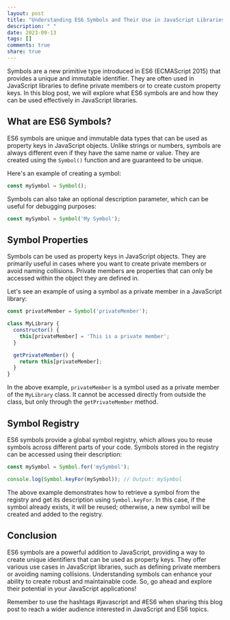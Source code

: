 ```yaml
---
layout: post
title: "Understanding ES6 Symbols and Their Use in JavaScript Libraries"
description: " "
date: 2023-09-13
tags: []
comments: true
share: true
---
```


Symbols are a new primitive type introduced in ES6 (ECMAScript 2015) that provides a unique and immutable identifier. They are often used in JavaScript libraries to define private members or to create custom property keys. In this blog post, we will explore what ES6 symbols are and how they can be used effectively in JavaScript libraries.

## What are ES6 Symbols?

ES6 symbols are unique and immutable data types that can be used as property keys in JavaScript objects. Unlike strings or numbers, symbols are always different even if they have the same name or value. They are created using the `Symbol()` function and are guaranteed to be unique.

Here's an example of creating a symbol:

```javascript
const mySymbol = Symbol();
```

Symbols can also take an optional description parameter, which can be useful for debugging purposes:

```javascript
const mySymbol = Symbol('My Symbol');
```

## Symbol Properties

Symbols can be used as property keys in JavaScript objects. They are primarily useful in cases where you want to create private members or avoid naming collisions. Private members are properties that can only be accessed within the object they are defined in.

Let's see an example of using a symbol as a private member in a JavaScript library:

```javascript
const privateMember = Symbol('privateMember');

class MyLibrary {
  constructor() {
    this[privateMember] = 'This is a private member';
  }

  getPrivateMember() {
    return this[privateMember];
  }
}
```

In the above example, `privateMember` is a symbol used as a private member of the `MyLibrary` class. It cannot be accessed directly from outside the class, but only through the `getPrivateMember` method.

## Symbol Registry

ES6 symbols provide a global symbol registry, which allows you to reuse symbols across different parts of your code. Symbols stored in the registry can be accessed using their description:

```javascript
const mySymbol = Symbol.for('mySymbol');

console.log(Symbol.keyFor(mySymbol)); // Output: mySymbol
```

The above example demonstrates how to retrieve a symbol from the registry and get its description using `Symbol.keyFor`. In this case, if the symbol already exists, it will be reused; otherwise, a new symbol will be created and added to the registry.

## Conclusion

ES6 symbols are a powerful addition to JavaScript, providing a way to create unique identifiers that can be used as property keys. They offer various use cases in JavaScript libraries, such as defining private members or avoiding naming collisions. Understanding symbols can enhance your ability to create robust and maintainable code. So, go ahead and explore their potential in your JavaScript applications!

Remember to use the hashtags #javascript and #ES6 when sharing this blog post to reach a wider audience interested in JavaScript and ES6 topics.